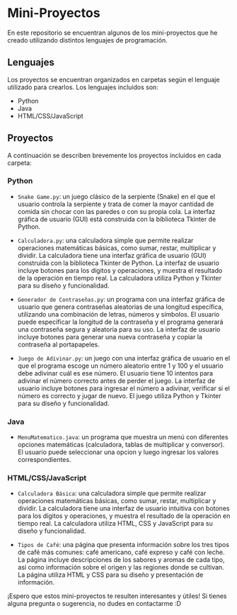 # Mini-Proyectos

En este repositorio se encuentran algunos de los mini-proyectos que he creado utilizando distintos lenguajes de programación.

## Lenguajes

Los proyectos se encuentran organizados en carpetas según el lenguaje utilizado para crearlos. Los lenguajes incluidos son:

- Python
- Java
- HTML/CSS/JavaScript

## Proyectos

A continuación se describen brevemente los proyectos incluidos en cada carpeta:

### Python

- `Snake Game.py`: un juego clásico de la serpiente (Snake) en el que el usuario controla la serpiente y trata de comer la mayor cantidad de comida sin chocar con las paredes o con su propia cola. La interfaz gráfica de usuario (GUI) está construida con la biblioteca Tkinter de Python.

- `Calculadora.py`: una calculadora simple que permite realizar operaciones matemáticas básicas, como sumar, restar, multiplicar y dividir. La calculadora tiene una interfaz gráfica de usuario (GUI) construida con la biblioteca Tkinter de Python. La interfaz de usuario incluye botones para los dígitos y operaciones, y muestra el resultado de la operación en tiempo real. La calculadora utiliza Python y Tkinter para su diseño y funcionalidad.

- `Generador de Contraseñas.py`: un programa con una interfaz gráfica de usuario que genera contraseñas aleatorias de una longitud específica, utilizando una combinación de letras, números y símbolos. El usuario puede especificar la longitud de la contraseña y el programa generará una contraseña segura y aleatoria para su uso. La interfaz de usuario incluye botones para generar una nueva contraseña y copiar la contraseña al portapapeles.

- `Juego de Adivinar.py`: un juego con una interfaz gráfica de usuario en el que el programa escoge un número aleatorio entre 1 y 100 y el usuario debe adivinar cuál es ese número. El usuario tiene 10 intentos para adivinar el número correcto antes de perder el juego. La interfaz de usuario incluye botones para ingresar el número a adivinar, verificar si el número es correcto y jugar de nuevo. El juego utiliza Python y Tkinter para su diseño y funcionalidad.

### Java

- `MenuMatematico.java`: un programa que muestra un menú con diferentes opciones matemáticas (calculadora, tablas de multiplicar y conversor). El usuario puede seleccionar una opcion y luego ingresar los valores correspondientes.

### HTML/CSS/JavaScript

- `Calculadora Básica`: una calculadora simple que permite realizar operaciones matemáticas básicas, como sumar, restar, multiplicar y dividir. La calculadora tiene una interfaz de usuario intuitiva con botones para los dígitos y operaciones, y muestra el resultado de la operación en tiempo real. La calculadora utiliza HTML, CSS y JavaScript para su diseño y funcionalidad.

- `Tipos de Café`: una página que presenta información sobre los tres tipos de café más comunes: café americano, café expreso y café con leche. La página incluye descripciones de los sabores y aromas de cada tipo, así como información sobre el origen y las regiones donde se cultivan. La página utiliza HTML y CSS para su diseño y presentación de información.

¡Espero que estos mini-proyectos te resulten interesantes y útiles! Si tienes alguna pregunta o sugerencia, no dudes en contactarme :D
